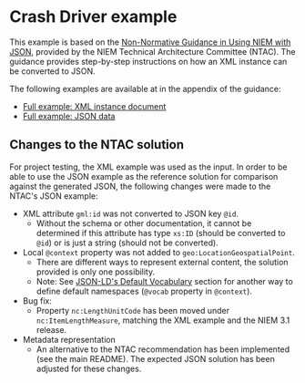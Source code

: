 
# Crash Driver example

This example is based on the [Non-Normative Guidance in Using NIEM with JSON](http://niem.github.io/json/reference/guidance/), provided by the NIEM Technical Architecture Committee (NTAC).  The guidance provides step-by-step instructions on how an XML instance can be converted to JSON.

The following examples are available at in the appendix of the guidance:

- [Full example: XML instance document](http://niem.github.io/json/reference/guidance/#full-example-xml)
- [Full example: JSON data](http://niem.github.io/json/reference/guidance/#full-example-json)

## Changes to the NTAC solution

For project testing, the XML example was used as the input.  In order to be able to use the JSON example as the reference solution for comparison against the generated JSON, the following changes were made to the NTAC's JSON example:

- XML attribute `gml:id` was not converted to JSON key `@id`.
  - Without the schema or other documentation, it cannot be determined if this attribute has type `xs:ID` (should be converted to `@id`) or is just a string (should not be converted).
- Local `@context` property was not added to `geo:LocationGeospatialPoint`.
  - There are different ways to represent external content, the solution provided is only one possibility.
  - Note:  See [JSON-LD's Default Vocabulary](https://w3c.github.io/json-ld-syntax/#default-vocabulary) section for another way to define default namespaces (`@vocab` property in `@context`).
- Bug fix:
  - Property `nc:LengthUnitCode` has been moved under `nc:ItemLengthMeasure`, matching the XML example and the NIEM 3.1 release.
- Metadata representation
  - An alternative to the NTAC recommendation has been implemented (see the main README).  The expected JSON solution has been adjusted for these changes.
